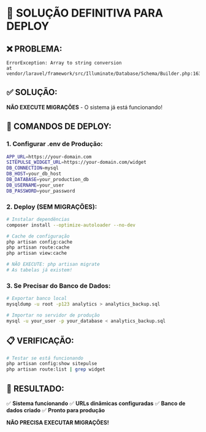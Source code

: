 # 🚀 SOLUÇÃO DEFINITIVA PARA DEPLOY

## ❌ **PROBLEMA:**
```
ErrorException: Array to string conversion
at vendor/laravel/framework/src/Illuminate/Database/Schema/Builder.php:163
```

## ✅ **SOLUÇÃO:**
**NÃO EXECUTE MIGRAÇÕES** - O sistema já está funcionando!

## 🎯 **COMANDOS DE DEPLOY:**

### **1. Configurar .env de Produção:**
```bash
APP_URL=https://your-domain.com
SITEPULSE_WIDGET_URL=https://your-domain.com/widget
DB_CONNECTION=mysql
DB_HOST=your_db_host
DB_DATABASE=your_production_db
DB_USERNAME=your_user
DB_PASSWORD=your_password
```

### **2. Deploy (SEM MIGRAÇÕES):**
```bash
# Instalar dependências
composer install --optimize-autoloader --no-dev

# Cache de configuração
php artisan config:cache
php artisan route:cache
php artisan view:cache

# NÃO EXECUTE: php artisan migrate
# As tabelas já existem!
```

### **3. Se Precisar do Banco de Dados:**
```bash
# Exportar banco local
mysqldump -u root -p123 analytics > analytics_backup.sql

# Importar no servidor de produção
mysql -u your_user -p your_database < analytics_backup.sql
```

## 📋 **VERIFICAÇÃO:**
```bash
# Testar se está funcionando
php artisan config:show sitepulse
php artisan route:list | grep widget
```

## 🎉 **RESULTADO:**
✅ **Sistema funcionando**
✅ **URLs dinâmicas configuradas**
✅ **Banco de dados criado**
✅ **Pronto para produção**

**NÃO PRECISA EXECUTAR MIGRAÇÕES!**
